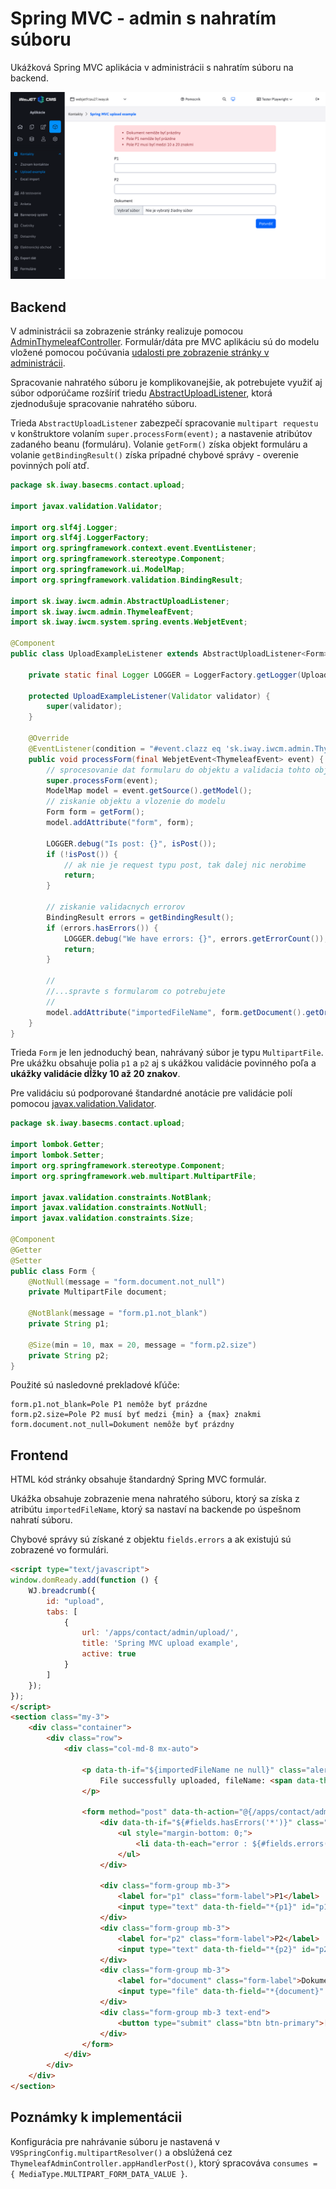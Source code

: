 # Spring MVC - admin s nahratím súboru

Ukážková Spring MVC aplikácia v administrácii s nahratím súboru na backend.

![](admin-upload.png)

## Backend

V administrácii sa zobrazenie stránky realizuje pomocou [AdminThymeleafController](../../developer/frameworks/README.md). Formulár/dáta pre MVC aplikáciu sú do modelu vložené pomocou počúvania [udalosti pre zobrazenie stránky v administrácii](../../developer/frameworks/thymeleaf.md#vloženie-vlastných-objektov-do-modelu).

Spracovanie nahratého súboru je komplikovanejšie, ak potrebujete využiť aj súbor odporúčame rozšíriť triedu [AbstractUploadListener](../../../javadoc/sk/iway/iwcm/admin/AbstractUploadListener.html), ktorá zjednodušuje spracovanie nahratého súboru.

Trieda ```AbstractUploadListener``` zabezpečí spracovanie ```multipart requestu``` v konštruktore volaním ```super.processForm(event);``` a nastavenie atribútov zadaného beanu (formuláru). Volanie ```getForm()``` získa objekt formuláru a volanie ```getBindingResult()``` získa prípadné chybové správy - overenie povinných polí atď.

```java
package sk.iway.basecms.contact.upload;

import javax.validation.Validator;

import org.slf4j.Logger;
import org.slf4j.LoggerFactory;
import org.springframework.context.event.EventListener;
import org.springframework.stereotype.Component;
import org.springframework.ui.ModelMap;
import org.springframework.validation.BindingResult;

import sk.iway.iwcm.admin.AbstractUploadListener;
import sk.iway.iwcm.admin.ThymeleafEvent;
import sk.iway.iwcm.system.spring.events.WebjetEvent;

@Component
public class UploadExampleListener extends AbstractUploadListener<Form> {

    private static final Logger LOGGER = LoggerFactory.getLogger(UploadExampleListener.class);

    protected UploadExampleListener(Validator validator) {
        super(validator);
    }

    @Override
    @EventListener(condition = "#event.clazz eq 'sk.iway.iwcm.admin.ThymeleafEvent' && event.source.page=='contact' && event.source.subpage=='upload'")
    public void processForm(final WebjetEvent<ThymeleafEvent> event) {
        // sprocesovanie dat formularu do objektu a validacia tohto objektu
        super.processForm(event);
        ModelMap model = event.getSource().getModel();
        // ziskanie objektu a vlozenie do modelu
        Form form = getForm();
        model.addAttribute("form", form);

        LOGGER.debug("Is post: {}", isPost());
        if (!isPost()) {
            // ak nie je request typu post, tak dalej nic nerobime
            return;
        }

        // ziskanie validacnych errorov
        BindingResult errors = getBindingResult();
        if (errors.hasErrors()) {
            LOGGER.debug("We have errors: {}", errors.getErrorCount());
            return;
        }

        //
        //...spravte s formularom co potrebujete
        //
        model.addAttribute("importedFileName", form.getDocument().getOriginalFilename());
    }
}
```

Trieda ```Form``` je len jednoduchý bean, nahrávaný súbor je typu ```MultipartFile```. Pre ukážku obsahuje polia ```p1``` a ```p2``` aj s ukážkou validácie povinného poľa a **ukážky validácie dĺžky 10 až 20 znakov**.

Pre validáciu sú podporované štandardné anotácie pre validácie polí pomocou [javax.validation.Validator](https://www.baeldung.com/javax-validation).

```java
package sk.iway.basecms.contact.upload;

import lombok.Getter;
import lombok.Setter;
import org.springframework.stereotype.Component;
import org.springframework.web.multipart.MultipartFile;

import javax.validation.constraints.NotBlank;
import javax.validation.constraints.NotNull;
import javax.validation.constraints.Size;

@Component
@Getter
@Setter
public class Form {
    @NotNull(message = "form.document.not_null")
    private MultipartFile document;

    @NotBlank(message = "form.p1.not_blank")
    private String p1;

    @Size(min = 10, max = 20, message = "form.p2.size")
    private String p2;
}
```

Použité sú nasledovné prekladové kľúče:

```
form.p1.not_blank=Pole P1 nemôže byť prázdne
form.p2.size=Pole P2 musí byť medzi {min} a {max} znakmi
form.document.not_null=Dokument nemôže byť prázdny
```

## Frontend

HTML kód stránky obsahuje štandardný Spring MVC formulár.

Ukážka obsahuje zobrazenie mena nahratého súboru, ktorý sa získa z atribútu ```importedFileName```, ktorý sa nastaví na backende po úspešnom nahratí súboru.

Chybové správy sú získané z objektu ```fields.errors``` a ak existujú sú zobrazené vo formulári.

```html
<script type="text/javascript">
window.domReady.add(function () {
    WJ.breadcrumb({
        id: "upload",
        tabs: [
            {
                url: '/apps/contact/admin/upload/',
                title: 'Spring MVC upload example',
                active: true
            }
        ]
    });
});
</script>
<section class="my-3">
    <div class="container">
        <div class="row">
            <div class="col-md-8 mx-auto">

                <p data-th-if="${importedFileName ne null}" class="alert alert-success">
                    File successfully uploaded, fileName: <span data-th-text="${importedFileName}"></span>
                </p>

                <form method="post" data-th-action="@{/apps/contact/admin/upload/}" data-th-object="${form}" enctype="multipart/form-data">
                    <div data-th-if="${#fields.hasErrors('*')}" class="alert alert-danger">
                        <ul style="margin-bottom: 0;">
                            <li data-th-each="error : ${#fields.errors('*')}" data-th-text="${error}">error</li>
                        </ul>
                    </div>

                    <div class="form-group mb-3">
                        <label for="p1" class="form-label">P1</label>
                        <input type="text" data-th-field="*{p1}" id="p1" class="form-control">
                    </div>
                    <div class="form-group mb-3">
                        <label for="p2" class="form-label">P2</label>
                        <input type="text" data-th-field="*{p2}" id="p2" class="form-control">
                    </div>
                    <div class="form-group mb-3">
                        <label for="document" class="form-label">Dokument</label>
                        <input type="file" data-th-field="*{document}" id="document" class="form-control">
                    </div>
                    <div class="form-group mb-3 text-end">
                        <button type="submit" class="btn btn-primary">[[#{button.submit}]]</button>
                    </div>
                </form>
            </div>
        </div>
    </div>
</section>
```

## Poznámky k implementácii

Konfigurácia pre nahrávanie súboru je nastavená v ```V9SpringConfig.multipartResolver()``` a obslúžená cez ```ThymeleafAdminController.appHandlerPost()```, ktorý spracováva ```consumes = { MediaType.MULTIPART_FORM_DATA_VALUE }```.